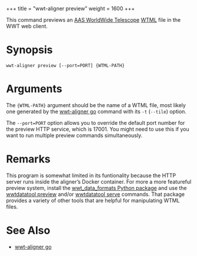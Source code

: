 +++
title = "wwt-aligner preview"
weight = 1600
+++

This command previews an [AAS WorldWide Telescope][wwt] [WTML] file in the WWT
web client.

[wwt]: https://worldwidetelescope.org/home
[WTML]: https://docs.worldwidetelescope.org/data-guide/1/data-file-formats/collections/

# Synopsis

```
wwt-aligner preview [--port=PORT] {WTML-PATH}
```

# Arguments

The `{WTML-PATH}` argument should be the name of a WTML file, most likely one
generated by the [wwt-aligner go][cli-go] command with its `-t` (`--tile`)
option.

[cli-go]: @/commands/go/index.md

The `--port=PORT` option allows you to override the default port number for the
preview HTTP service, which is 17001. You might need to use this if you want to
run multiple preview commands simultaneously.

# Remarks

This program is somewhat limited in its funtionality because the HTTP server
runs inside the aligner’s Docker container. For more a more featureful preview
system, install the [wwt_data_formats Python package][wwtdf] and use the
[wwtdatatool preview] and/or [wwtdatatool serve] commands. That package provides
a variety of other tools that are helpful for manipulating WTML files.

[wwtdf]: https://wwt-data-formats.readthedocs.io/index.html
[wwtdatatool preview]: https://wwt-data-formats.readthedocs.io/en/latest/cli/preview.html
[wwtdatatool serve]: https://wwt-data-formats.readthedocs.io/en/latest/cli/serve.html

# See Also

- [wwt-aligner go][cli-go]
